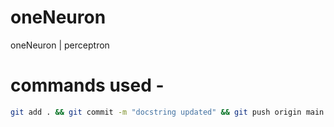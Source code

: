 # oneNeuron
oneNeuron | perceptron


# commands used -


```bash
git add . && git commit -m "docstring updated" && git push origin main
```